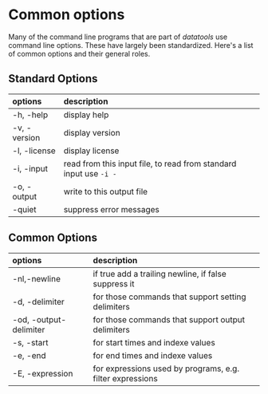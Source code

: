 
# Common options

Many of the command line programs that are part of _datatools_ use command line
options.  These have largely been standardized. Here's a list of common options
and their general roles.

## Standard Options

options | description
:--- |:---
-h, -help | display help
-v, -version | display version
-l, -license | display license
-i, -input | read from this input file, to read from standard input use `-i -`
-o, -output | write to this output file
-quiet | suppress error messages

## Common Options

options | description
:--- |:---
-nl,-newline | if true add a trailing newline, if false suppress it
-d, -delimiter | for those commands that support setting delimiters
-od, -output-delimiter | for those commands that support output delimiters
-s, -start | for start times and indexe values
-e, -end | for end times and indexe values
-E, -expression | for expressions used by programs, e.g. filter expressions



